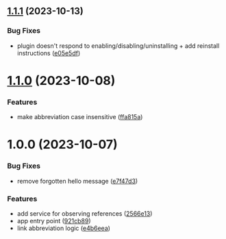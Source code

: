 ## [1.1.1](https://github.com/stdword/logseq13-shorten-my-links/compare/v1.1.0...v1.1.1) (2023-10-13)


### Bug Fixes

* plugin doesn't respond to enabling/disabling/uninstalling + add reinstall instructions ([e05e5df](https://github.com/stdword/logseq13-shorten-my-links/commit/e05e5df3ab076db35826837251a726d370ebc350))

# [1.1.0](https://github.com/stdword/logseq13-shorten-my-links/compare/v1.0.0...v1.1.0) (2023-10-08)


### Features

* make abbreviation case insensitive ([ffa815a](https://github.com/stdword/logseq13-shorten-my-links/commit/ffa815aa4f8a2bb5a809f0f9d388cbae98af4360))

# 1.0.0 (2023-10-07)


### Bug Fixes

* remove forgotten hello message ([e7f47d3](https://github.com/stdword/logseq13-shorten-my-links/commit/e7f47d32cc10ac153c3b73a04796e471358caf85))


### Features

* add service for observing references ([2566e13](https://github.com/stdword/logseq13-shorten-my-links/commit/2566e13d75a908d2bc92b479d02c37a273e3ba3e))
* app entry point ([921cb89](https://github.com/stdword/logseq13-shorten-my-links/commit/921cb8921105ebbf9a2f9a693160f8422a9b96d6))
* link abbreviation logic ([e4b6eea](https://github.com/stdword/logseq13-shorten-my-links/commit/e4b6eea398e0e080475e114c02d103b601d65892))
